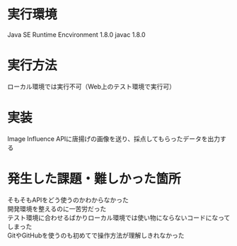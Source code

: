 # 実行環境
Java SE Runtime Encvironment 1.8.0
javac 1.8.0
# 実行方法
ローカル環境では実行不可（Web上のテスト環境で実行可）
# 実装
Image Influence APIに唐揚げの画像を送り、採点してもらったデータを出力する
# 発生した課題・難しかった箇所
そもそもAPIをどう使うのかわからなかった  
開発環境を整えるのに一苦労だった  
テスト環境に合わせるばかりローカル環境では使い物にならないコードになってしまった  
GitやGitHubを使うのも初めてで操作方法が理解しきれなかった